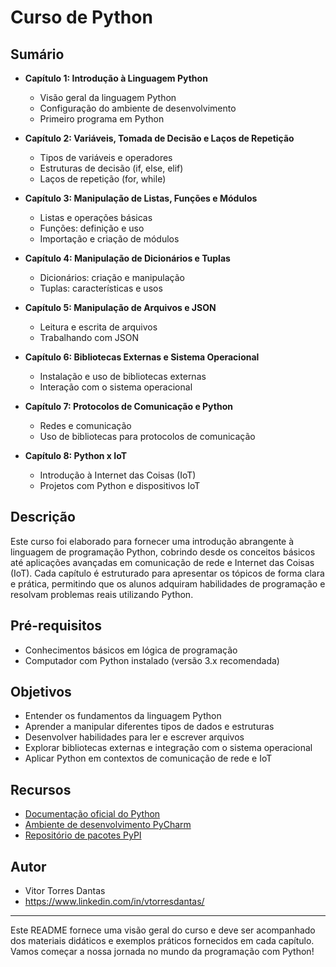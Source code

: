 # Curso de Python

## Sumário

- **Capítulo 1: Introdução à Linguagem Python**
  - Visão geral da linguagem Python
  - Configuração do ambiente de desenvolvimento
  - Primeiro programa em Python

- **Capítulo 2: Variáveis, Tomada de Decisão e Laços de Repetição**
  - Tipos de variáveis e operadores
  - Estruturas de decisão (if, else, elif)
  - Laços de repetição (for, while)

- **Capítulo 3: Manipulação de Listas, Funções e Módulos**
  - Listas e operações básicas
  - Funções: definição e uso
  - Importação e criação de módulos

- **Capítulo 4: Manipulação de Dicionários e Tuplas**
  - Dicionários: criação e manipulação
  - Tuplas: características e usos

- **Capítulo 5: Manipulação de Arquivos e JSON**
  - Leitura e escrita de arquivos
  - Trabalhando com JSON

- **Capítulo 6: Bibliotecas Externas e Sistema Operacional**
  - Instalação e uso de bibliotecas externas
  - Interação com o sistema operacional

- **Capítulo 7: Protocolos de Comunicação e Python**
  - Redes e comunicação
  - Uso de bibliotecas para protocolos de comunicação

- **Capítulo 8: Python x IoT**
  - Introdução à Internet das Coisas (IoT)
  - Projetos com Python e dispositivos IoT

## Descrição

Este curso foi elaborado para fornecer uma introdução abrangente à linguagem de programação Python, cobrindo desde os conceitos básicos até aplicações avançadas em comunicação de rede e Internet das Coisas (IoT). Cada capítulo é estruturado para apresentar os tópicos de forma clara e prática, permitindo que os alunos adquiram habilidades de programação e resolvam problemas reais utilizando Python.

## Pré-requisitos

- Conhecimentos básicos em lógica de programação
- Computador com Python instalado (versão 3.x recomendada)

## Objetivos

- Entender os fundamentos da linguagem Python
- Aprender a manipular diferentes tipos de dados e estruturas
- Desenvolver habilidades para ler e escrever arquivos
- Explorar bibliotecas externas e integração com o sistema operacional
- Aplicar Python em contextos de comunicação de rede e IoT

## Recursos

- [Documentação oficial do Python](https://docs.python.org/3/)
- [Ambiente de desenvolvimento PyCharm](https://www.jetbrains.com/pycharm/)
- [Repositório de pacotes PyPI](https://pypi.org/)

## Autor

- Vitor Torres Dantas
- https://www.linkedin.com/in/vtorresdantas/


---

Este README fornece uma visão geral do curso e deve ser acompanhado dos materiais didáticos e exemplos práticos fornecidos em cada capítulo. Vamos começar a nossa jornada no mundo da programação com Python!
